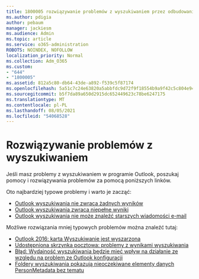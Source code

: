 ```yaml
---
title: 1800005 rozwiązywanie problemów z wyszukiwaniem przez odbudowanie katalogu wyszukiwania błyskawicznego
ms.author: pdigia
author: pebaum
manager: jackiesm
ms.audience: Admin
ms.topic: article
ms.service: o365-administration
ROBOTS: NOINDEX, NOFOLLOW
localization_priority: Normal
ms.collection: Adm_O365
ms.custom:
- "644"
- "1800005"
ms.assetid: 812a5c80-db64-43de-a892-f539c5f87174
ms.openlocfilehash: 5a51c7c24e63820a5abbfdc9d72f9f18554b9a9f42c5c804e944137df928efa9
ms.sourcegitcommit: b5f7da89a650d2915dc652449623c78be6247175
ms.translationtype: MT
ms.contentlocale: pl-PL
ms.lasthandoff: 08/05/2021
ms.locfileid: "54068528"
---
```

# <a name="troubleshoot-search-issues"></a>Rozwiązywanie problemów z wyszukiwaniem

Jeśli masz problemy z wyszukiwaniem w programie Outlook, poszukaj pomocy i rozwiązywania problemów za pomocą poniższych linków.

Oto najbardziej typowe problemy i warto je zacząć:

- [Outlook wyszukiwania nie zwraca żadnych wyników](https://support.office.com/article/2556b11f-f4d8-46be-b0a7-de33a3f4f066#bkmk_noresults)
- [Outlook wyszukiwania zwraca niepełne wyniki](https://support.office.com/article/2556b11f-f4d8-46be-b0a7-de33a3f4f066#bkmk_incompleteresults)
- [Outlook wyszukiwania nie może znaleźć starszych wiadomości e-mail](https://support.office.com/article/2556b11f-f4d8-46be-b0a7-de33a3f4f066#bkmk_olderemails)

Możliwe rozwiązania mniej typowych problemów można znaleźć tutaj:

- [Outlook 2016: karta Wyszukiwanie jest wyszarzona](https://support.office.com/article/2556b11f-f4d8-46be-b0a7-de33a3f4f066#bkmk_greytab)
- [Udostępniona skrzynka pocztowa: problemy z wynikami wyszukiwania](https://support.office.com/article/2556b11f-f4d8-46be-b0a7-de33a3f4f066#bkmk_sharedmailbox)
- [Błąd: Wydajność wyszukiwania będzie mieć wpływ na działanie ze względu na problem ze Outlook konfiguracji](https://support.office.com/article/51c9d2c7-a3db-4358-afdf-50d3a9e57039)
- [Foldery wyszukiwania pokazują nieoczekiwane elementy danych PersonMetadata bez tematu](https://support.microsoft.com/help/4035436/outlook-search-folders-show-items-with-blank-subject)